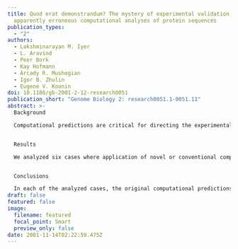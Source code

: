 ```yaml
---
title: Quod erat demonstrandum? The mystery of experimental validation of
  apparently erroneous computational analyses of protein sequences
publication_types:
  - "2"
authors:
  - Lakshminarayan M. Iyer
  - L. Aravind
  - Peer Bork
  - Kay Hofmann
  - Arcady R. Mushegian
  - Igor B. Zhulin
  - Eugene V. Koonin
doi: 10.1186/gb-2001-2-12-research0051
publication_short: "Genome Biology 2: research0051.1-0051.11"
abstract: >-
  Background

  Computational predictions are critical for directing the experimental study of protein functions. Therefore it is paradoxical when an apparently erroneous computational prediction seems to be supported by experiment.


  Results

  We analyzed six cases where application of novel or conventional computational methods for protein sequence and structure analysis led to non-trivial predictions that were subsequently supported by direct experiments. We show that, on all six occasions, the original prediction was unjustified, and in at least three cases, an alternative, well-supported computational prediction, incompatible with the original one, could be derived. The most unusual cases involved the identification of an archaeal cysteinyl-tRNA synthetase, a dihydropteroate synthase and a thymidylate synthase, for which experimental verifications of apparently erroneous computational predictions were reported. Using sequence-profile analysis, multiple alignment and secondary-structure prediction, we have identified the unique archaeal 'cysteinyl-tRNA synthetase' as a homolog of extracellular polygalactosaminidases, and the 'dihydropteroate synthase' as a member of the β-lactamase-like superfamily of metal-dependent hydrolases.


  Conclusions

  In each of the analyzed cases, the original computational predictions could be refuted and, in some instances, alternative strongly supported predictions were obtained. The nature of the experimental evidence that appears to support these predictions remains an open question. Some of these experiments might signify discovery of extremely unusual forms of the respective enzymes, whereas the results of others could be due to artifacts.
draft: false
featured: false
image:
  filename: featured
  focal_point: Smart
  preview_only: false
date: 2001-11-14T02:22:59.475Z
---
```


